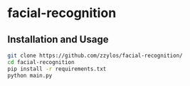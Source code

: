 # facial-recognition
## Installation and Usage
```bash
git clone https://github.com/zzylos/facial-recognition/
cd facial-recognition
pip install -r requirements.txt
python main.py
```
